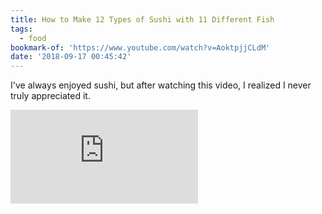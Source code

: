 ```yaml
---
title: How to Make 12 Types of Sushi with 11 Different Fish
tags:
  - food
bookmark-of: 'https://www.youtube.com/watch?v=AoktpjjCLdM'
date: '2018-09-17 00:45:42'
---
```

I've always enjoyed sushi, but after watching this video, I realized I never truly appreciated it. 

<div class="video"><iframe src="https://www.youtube.com/embed/AoktpjjCLdM" frameborder="0" allow="autoplay; encrypted-media" allowfullscreen></iframe></div<
